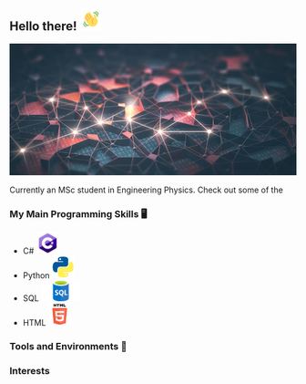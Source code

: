 ## Hello there!  <img src="waving.gif" width="40px">

![Image](GitHubBackground.jpg)

Currently an MSc student in Engineering Physics.  Check out some of the 

### My Main Programming Skills :desktop_computer: 
- C# <img src="csharp.png" width="40px">
- Python <img src="python_logo.png" width="40px">
- SQL <img src="SQL.png" width="70px">
- HTML <img src="html.png" width="40px">

### Tools and Environments 🔧



### Interests


<!--
**taamfp/taamfp** is a ✨ _special_ ✨ repository because its `README.md` (this file) appears on your GitHub profile.
-->
